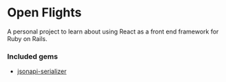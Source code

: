 # Open Flights

A personal project to learn about using React as a front end framework for Ruby on Rails.

### Included gems

- [jsonapi-serializer](https://github.com/jsonapi-serializer/jsonapi-serializer)
